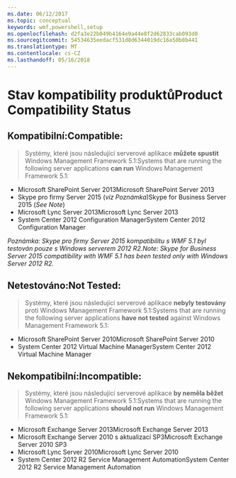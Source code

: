 ```yaml
---
ms.date: 06/12/2017
ms.topic: conceptual
keywords: wmf,powershell,setup
ms.openlocfilehash: d2fa3e22b049b4164e9a44e8f2d62833cab093d0
ms.sourcegitcommit: 54534635eedacf531d8d6344019dc16a50b8b441
ms.translationtype: MT
ms.contentlocale: cs-CZ
ms.lasthandoff: 05/16/2018
---
```

# <a name="product-compatibility-status"></a><span data-ttu-id="0549b-102">Stav kompatibility produktů</span><span class="sxs-lookup"><span data-stu-id="0549b-102">Product Compatibility Status</span></span>

## <a name="compatible"></a><span data-ttu-id="0549b-103">Kompatibilní:</span><span class="sxs-lookup"><span data-stu-id="0549b-103">Compatible:</span></span>
> <span data-ttu-id="0549b-104">Systémy, které jsou následující serverové aplikace **můžete spustit** Windows Management Framework 5.1:</span><span class="sxs-lookup"><span data-stu-id="0549b-104">Systems that are running the following server applications **can run** Windows Management Framework 5.1:</span></span>

- <span data-ttu-id="0549b-105">Microsoft SharePoint Server 2013</span><span class="sxs-lookup"><span data-stu-id="0549b-105">Microsoft SharePoint Server 2013</span></span>
- <span data-ttu-id="0549b-106">Skype pro firmy Server 2015 (_viz Poznámka_)</span><span class="sxs-lookup"><span data-stu-id="0549b-106">Skype for Business Server 2015 (_See Note_)</span></span>
- <span data-ttu-id="0549b-107">Microsoft Lync Server 2013</span><span class="sxs-lookup"><span data-stu-id="0549b-107">Microsoft Lync Server 2013</span></span>
- <span data-ttu-id="0549b-108">System Center 2012 Configuration Manager</span><span class="sxs-lookup"><span data-stu-id="0549b-108">System Center 2012 Configuration Manager</span></span>

<span data-ttu-id="0549b-109">_Poznámka: Skype pro firmy Server 2015 kompatibilitu s WMF 5.1 byl testován pouze s Windows serverem 2012 R2._</span><span class="sxs-lookup"><span data-stu-id="0549b-109">_Note: Skype for Business Server 2015 compatibility with WMF 5.1 has been tested only with Windows Server 2012 R2._</span></span>

## <a name="not-tested"></a><span data-ttu-id="0549b-110">Netestováno:</span><span class="sxs-lookup"><span data-stu-id="0549b-110">Not Tested:</span></span>
> <span data-ttu-id="0549b-111">Systémy, které jsou následující serverové aplikace **nebyly testovány** proti Windows Management Framework 5.1:</span><span class="sxs-lookup"><span data-stu-id="0549b-111">Systems that are running the following server applications **have not tested** against Windows Management Framework 5.1:</span></span>

- <span data-ttu-id="0549b-112">Microsoft SharePoint Server 2010</span><span class="sxs-lookup"><span data-stu-id="0549b-112">Microsoft SharePoint Server 2010</span></span>
- <span data-ttu-id="0549b-113">System Center 2012 Virtual Machine Manager</span><span class="sxs-lookup"><span data-stu-id="0549b-113">System Center 2012 Virtual Machine Manager</span></span>

## <a name="incompatible"></a><span data-ttu-id="0549b-114">Nekompatibilní:</span><span class="sxs-lookup"><span data-stu-id="0549b-114">Incompatible:</span></span>
> <span data-ttu-id="0549b-115">Systémy, které jsou následující serverové aplikace **by neměla běžet** Windows Management Framework 5.1:</span><span class="sxs-lookup"><span data-stu-id="0549b-115">Systems that are running the following server applications **should not run** Windows Management Framework 5.1:</span></span>

- <span data-ttu-id="0549b-116">Microsoft Exchange Server 2013</span><span class="sxs-lookup"><span data-stu-id="0549b-116">Microsoft Exchange Server 2013</span></span>
- <span data-ttu-id="0549b-117">Microsoft Exchange Server 2010 s aktualizací SP3</span><span class="sxs-lookup"><span data-stu-id="0549b-117">Microsoft Exchange Server 2010 SP3</span></span>
- <span data-ttu-id="0549b-118">Microsoft Lync Server 2010</span><span class="sxs-lookup"><span data-stu-id="0549b-118">Microsoft Lync Server 2010</span></span>
- <span data-ttu-id="0549b-119">System Center 2012 R2 Service Management Automation</span><span class="sxs-lookup"><span data-stu-id="0549b-119">System Center 2012 R2 Service Management Automation</span></span>
